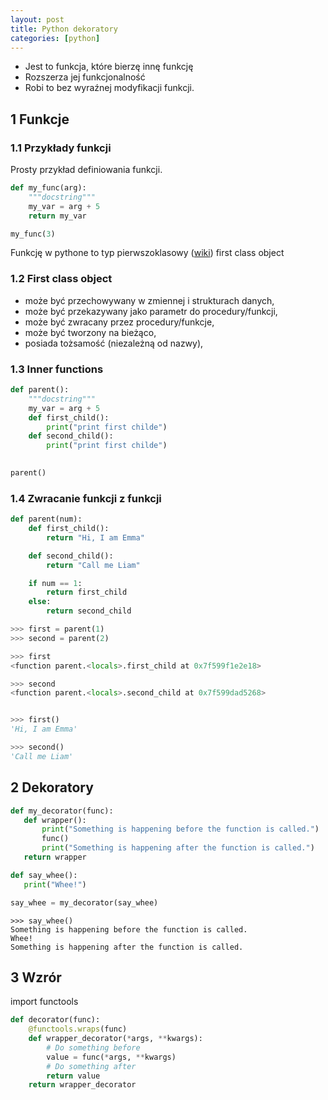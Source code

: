 ```yaml
---
layout: post
title: Python dekoratory
categories: [python]
---
```



* Jest to funkcja, które bierzę innę funkcję
* Rozszerza jej funkcjonalność
* Robi to bez wyraźnej modyfikacji funkcji.

## 1 Funkcje

### 1.1 Przykłady funkcji
Prosty przykład definiowania funkcji.

```python
def my_func(arg):
    """docstring"""
    my_var = arg + 5
    return my_var

my_func(3)
```
Funkcję w pythone to typ pierwszoklasowy ([wiki](https://pl.wikipedia.org/wiki/Typ_pierwszoklasowy)) first class object


### 1.2 First class object
* może być przechowywany w zmiennej i strukturach danych,
* może być przekazywany jako parametr do procedury/funkcji,
* może być zwracany przez procedury/funkcje,
* może być tworzony na bieżąco,
* posiada tożsamość (niezależną od nazwy),

### 1.3 Inner functions
```python
def parent():
    """docstring"""
    my_var = arg + 5
    def first_child():
        print("print first childe")
    def second_child():
        print("print first childe")    
    

parent()
```
### 1.4 Zwracanie funkcji z funkcji
```python
def parent(num):
    def first_child():
        return "Hi, I am Emma"

    def second_child():
        return "Call me Liam"

    if num == 1:
        return first_child
    else:
        return second_child

>>> first = parent(1)
>>> second = parent(2)

>>> first
<function parent.<locals>.first_child at 0x7f599f1e2e18>

>>> second
<function parent.<locals>.second_child at 0x7f599dad5268>


>>> first()
'Hi, I am Emma'

>>> second()
'Call me Liam'
```

## 2 Dekoratory
 ```python
 def my_decorator(func):
    def wrapper():
        print("Something is happening before the function is called.")
        func()
        print("Something is happening after the function is called.")
    return wrapper

def say_whee():
    print("Whee!")

say_whee = my_decorator(say_whee)
```

```console
>>> say_whee()
Something is happening before the function is called.
Whee!
Something is happening after the function is called.
 ```

## 3 Wzrór
import functools
```python
def decorator(func):
    @functools.wraps(func)
    def wrapper_decorator(*args, **kwargs):
        # Do something before
        value = func(*args, **kwargs)
        # Do something after
        return value
    return wrapper_decorator
```
